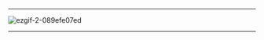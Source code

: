 ***
![ezgif-2-089efe07ed](https://github.com/user-attachments/assets/776f720b-6dcf-4b29-87bb-407ef6342605)
***
